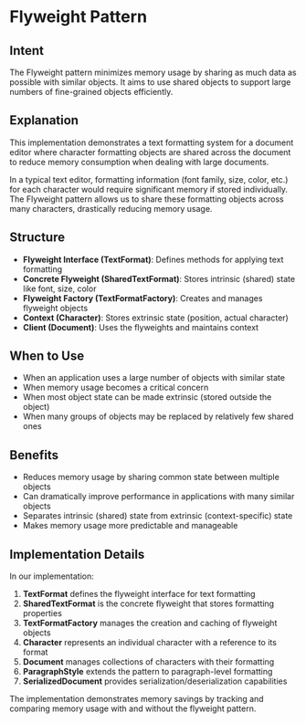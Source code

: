 # Flyweight Pattern

## Intent

The Flyweight pattern minimizes memory usage by sharing as much data as possible with similar objects. It aims to use shared objects to support large numbers of fine-grained objects efficiently.

## Explanation

This implementation demonstrates a text formatting system for a document editor where character formatting objects are shared across the document to reduce memory consumption when dealing with large documents.

In a typical text editor, formatting information (font family, size, color, etc.) for each character would require significant memory if stored individually. The Flyweight pattern allows us to share these formatting objects across many characters, drastically reducing memory usage.

## Structure

- **Flyweight Interface (TextFormat)**: Defines methods for applying text formatting
- **Concrete Flyweight (SharedTextFormat)**: Stores intrinsic (shared) state like font, size, color
- **Flyweight Factory (TextFormatFactory)**: Creates and manages flyweight objects
- **Context (Character)**: Stores extrinsic state (position, actual character)
- **Client (Document)**: Uses the flyweights and maintains context

## When to Use

- When an application uses a large number of objects with similar state
- When memory usage becomes a critical concern
- When most object state can be made extrinsic (stored outside the object)
- When many groups of objects may be replaced by relatively few shared ones

## Benefits

- Reduces memory usage by sharing common state between multiple objects
- Can dramatically improve performance in applications with many similar objects
- Separates intrinsic (shared) state from extrinsic (context-specific) state
- Makes memory usage more predictable and manageable

## Implementation Details

In our implementation:

1. **TextFormat** defines the flyweight interface for text formatting
2. **SharedTextFormat** is the concrete flyweight that stores formatting properties
3. **TextFormatFactory** manages the creation and caching of flyweight objects
4. **Character** represents an individual character with a reference to its format
5. **Document** manages collections of characters with their formatting
6. **ParagraphStyle** extends the pattern to paragraph-level formatting
7. **SerializedDocument** provides serialization/deserialization capabilities

The implementation demonstrates memory savings by tracking and comparing memory usage with and without the flyweight pattern.
